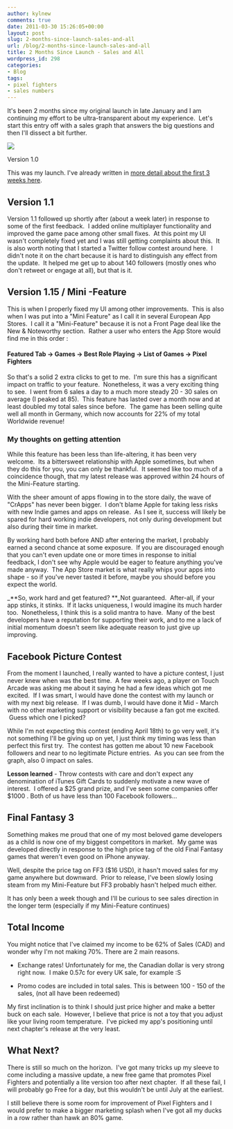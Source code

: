 ```yaml
---
author: kylnew
comments: true
date: 2011-03-30 15:26:05+00:00
layout: post
slug: 2-months-since-launch-sales-and-all
url: /blog/2-months-since-launch-sales-and-all
title: 2 Months Since Launch - Sales and All
wordpress_id: 298
categories:
- Blog
tags:
- pixel fighters
- sales numbers
---
```


It's been 2 months since my original launch in late January and I am continuing my effort to be ultra-transparent about my experience.  Let's start this entry off with a sales graph that answers the big questions and then I'll dissect a bit further.

<!-- more -->


[![](http://mysecureconnections.com/bitwitca/wp-content/uploads/2011/03/SalesData2Months-1024x459.png)](http://kylnew.com/wp-content/uploads/2011/03/SalesData2Months.png)







Version 1.0


This was my launch. I've already written in [more detail about the first 3 weeks here](http://www.bitwit.ca/blog/3-weeks-since-launch-entering-the-ios-app-market/).


## Version 1.1


Version 1.1 followed up shortly after (about a week later) in response to some of the first feedback.  I added online multiplayer functionality and improved the game pace among other small fixes.  At this point my UI wasn't completely fixed yet and I was still getting complaints about this.  It is also worth noting that I started a Twitter follow contest around here.  I didn't note it on the chart because it is hard to distinguish any effect from the update.  It helped me get up to about 140 followers (mostly ones who don't retweet or engage at all), but that is it.


## Version 1.15 / Mini -Feature


This is when I properly fixed my UI among other improvements.  This is also when I was put into a "Mini Feature" as I call it in several European App Stores.  I call it a "Mini-Feature" because it is not a Front Page deal like the New & Noteworthy section.  Rather a user who enters the App Store would find me in this order :


#### Featured Tab -> Games -> Best Role Playing -> List of Games -> Pixel Fighters


So that's a solid 2 extra clicks to get to me.  I'm sure this has a significant impact on traffic to your feature.  Nonetheless, it was a very exciting thing to see.  I went from 6 sales a day to a much more steady 20 - 30 sales on average (I peaked at 85).  This feature has lasted over a month now and at least doubled my total sales since before.  The game has been selling quite well all month in Germany, which now accounts for 22% of my total Worldwide revenue!


### My thoughts on getting attention


While this feature has been less than life-altering, it has been very welcome.  Its a bittersweet relationship with Apple sometimes, but when they do this for you, you can only be thankful.  It seemed like too much of a coincidence though, that my latest release was approved within 24 hours of the Mini-Feature starting.

With the sheer amount of apps flowing in to the store daily, the wave of "CrApps" has never been bigger.  I don't blame Apple for taking less risks with new Indie games and apps on release.  As I see it, success will likely be spared for hard working indie developers, not only during development but also during their time in market.

By working hard both before AND after entering the market, I probably earned a second chance at some exposure.  If you are discouraged enough that you can't even update one or more times in response to initial feedback, I don't see why Apple would be eager to feature anything you've made anyway.  The App Store market is what really whips your apps into shape - so if you've never tasted it before, maybe you should before you expect the world.

_**So, work hard and get featured? **_Not guaranteed.  After-all, if your app stinks, it stinks.  If it lacks uniqueness, I would imagine its much harder too.  Nonetheless, I think this is a solid mantra to have.  Many of the best developers have a reputation for supporting their work, and to me a lack of initial momentum doesn't seem like adequate reason to just give up improving.


## Facebook Picture Contest


From the moment I launched, I really wanted to have a picture contest, I just never knew when was the best time.  A few weeks ago, a player on Touch Arcade was asking me about it saying he had a few ideas which got me excited.  If I was smart, I would have done the contest with my launch or with my next big release.  If I was dumb, I would have done it Mid - March with no other marketing support or visibility because a fan got me excited.  Guess which one I picked?

While I'm not expecting this contest (ending April 18th) to go very well, it's not something I'll be giving up on yet, I just think my timing was less than perfect this first try.  The contest has gotten me about 10 new Facebook followers and near to no legitimate Picture entries.  As you can see from the graph, also 0 impact on sales.

**Lesson learned** - Throw contests with care and don't expect any denomination of iTunes Gift Cards to suddenly motivate a new wave of interest.  I offered a $25 grand prize, and I've seen some companies offer $1000 . Both of us have less than 100 Facebook followers...


## Final Fantasy 3


Something makes me proud that one of my most beloved game developers as a child is now one of my biggest competitors in market.  My game was developed directly in response to the high price tag of the old Final Fantasy games that weren't even good on iPhone anyway.

Well, despite the price tag on FF3 ($16 USD), it hasn't moved sales for my game anywhere but downward.  Prior to release, I've been slowly losing steam from my Mini-Feature but FF3 probably hasn't helped much either.

It has only been a week though and I'll be curious to see sales direction in the longer term (especially if my Mini-Feature continues)


## Total Income


You might notice that I've claimed my income to be 62% of Sales (CAD) and wonder why I'm not making 70%. There are 2 main reasons.



	
  * Exchange rates! Unfortunately for me, the Canadian dollar is very strong right now.  I make 0.57c for every UK sale, for example :S

	
  * Promo codes are included in total sales. This is between 100 - 150 of the sales, (not all have been redeemed)


My first inclination is to think I should just price higher and make a better buck on each sale.  However, I believe that price is not a toy that you adjust like your living room temperature.  I've picked my app's positioning until next chapter's release at the very least.


## What Next?


There is still so much on the horizon.  I've got many tricks up my sleeve to come including a massive update, a new free game that promotes Pixel Fighters and potentially a lite version too after next chapter.  If all these fail, I will probably go Free for a day, but this wouldn't be until July at the earliest.

I still believe there is some room for improvement of Pixel Fighters and I would prefer to make a bigger marketing splash when I've got all my ducks in a row rather than hawk an 80% game.

